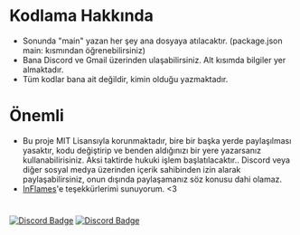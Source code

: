 # Kodlama Hakkında
- Sonunda "main" yazan her şey ana dosyaya atılacaktır. (package.json main: kısmından öğrenebilirsiniz)
- Bana Discord ve Gmail üzerinden ulaşabilirsiniz. Alt kısımda bilgiler yer almaktadır.
- Tüm kodlar bana ait değildir, kimin olduğu yazmaktadır.


# Önemli

- Bu proje MIT Lisansıyla korunmaktadır, bire bir başka yerde paylaşılması yasaktır, kodu değiştirip ve benden aldığınızı bir yere yazarsanız kullanabilirisiniz. Aksi taktirde hukuki işlem başlatılacaktır.. Discord veya diğer sosyal medya üzerinden içerik sahibinden izin alarak paylaşabilirsiniz, onun dışında paylaşamanız söz konusu dahi olamaz.
- [InFlames](https://discords.com/bio/p/inflames)'e teşekkürlerimi sunuyorum. <3

#

[![Discord Badge](https://img.shields.io/badge/Discord%20-7289DA.svg?&amp;style=for-the-badge&amp;logo=discord&amp;logoColor=white)](https://discords.com/bio/p/harryminati)
[![Discord Badge](https://img.shields.io/badge/Gmail-D14836?style=for-the-badge&logo=gmail&logoColor=white)](harryminatizm@gmail.com)
